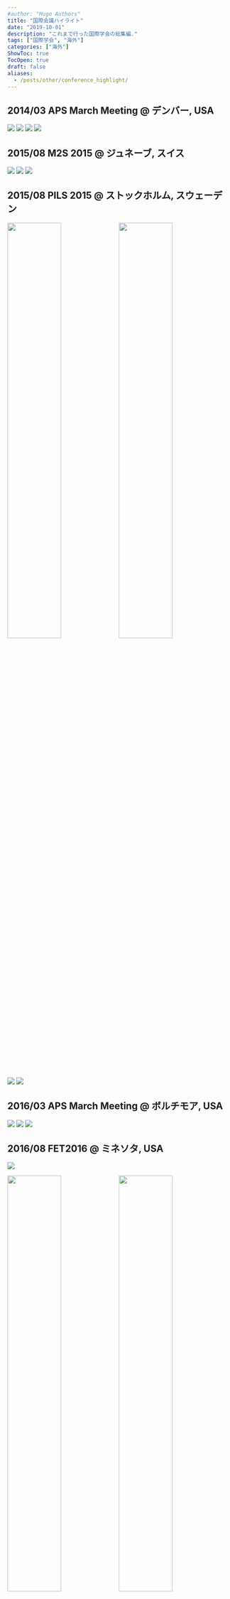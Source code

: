 ```yaml
---
#author: "Hugo Authors"
title: "国際会議ハイライト"
date: "2019-10-01"
description: "これまで行った国際学会の総集編."
tags: ["国際学会", "海外"]
categories: ["海外"]
ShowToc: true
TocOpen: true
draft: false
aliases:
  - /posts/other/conference_highlight/
---
```


## 2014/03 APS March Meeting @ デンバー, USA

![](images/2022-02-11-10-47-42.png#center)
![](images/2022-02-11-10-48-10.png#center)
![](images/2022-02-11-10-48-27.png#center)
![](images/2022-02-11-10-51-58.png#center)

## 2015/08 M2S 2015 @ ジュネーブ, スイス

![](images/2022-02-11-10-50-35.png#center)
![](images/2022-02-11-10-50-50.png#center)
![](images/2022-02-11-10-51-06.png#center)

## 2015/08 PILS 2015 @ ストックホルム, スウェーデン

<p>
<img src="images/2022-02-11-10-56-41.png" width=49% >
<img src="images/2022-02-11-10-56-52.png" width=49% >
</p>

![](images/2022-02-11-10-53-53.png#center)
![](images/2022-02-11-10-54-27.png#center)

## 2016/03 APS March Meeting @ ボルチモア, USA

![](images/2022-02-11-10-57-50.png#center)
![](images/2022-02-11-10-57-22.png#center)
![](images/2022-02-11-10-57-35.png#center)

## 2016/08 FET2016 @ ミネソタ, USA

![](images/2022-02-11-10-59-24.png#center)

<p>
<img src="images/2022-02-11-11-00-08.png" width=49% >
<img src="images/2022-02-11-11-00-20.png" width=49% >
</p>

![](images/2022-02-11-11-00-52.png#center)

## 2017/04 IEEE International Magnetics Conference @ ダブリン, アイルランド

![](images/2022-02-11-11-07-41.png#center)
![](images/2022-02-11-11-08-15.png#center)
![](images/2022-02-11-11-06-52.png#center)

## 2017/08 28th International Conference on Low Temperature Physics (LT28) @ ヨーテボリ, スウェーデン

<p>
<img src="images/2022-02-11-11-05-04.png" width=49% >
<img src="images/2022-02-11-11-05-27.png" width=49% >
</p>

## 2017/08 XXVI International Materials Research Congress 2017 @ カンクン, メキシコ

![](images/2022-02-11-11-03-20.png#center)
![](images/2022-02-11-11-03-37.png#center)

## 2017/11 Superthin 2017 Superconductivity in atomically thin materials and heterostructures @ ルガーノ, スイス

![](images/2022-02-11-11-09-32.png#center)

<p>
<img src="images/2022-02-11-11-10-14.png" width=49% >
<img src="images/2022-02-11-11-10-22.png" width=49% >
</p>

## 2018/09 EMRS 2018 Fall meeting @ ワルシャワ, ポーランド

<p>
<img src="images/2022-02-11-11-14-00.png" width=49% >
<img src="images/2022-02-11-11-14-20.png" width=49% >
</p>

![](images/2022-02-11-11-15-01.png#center)

## 2019/03 APS March Meeting @ ボストン, USA

![](images/2022-02-11-11-15-44.png#center)
![](images/2022-02-11-11-16-31.png#center)
